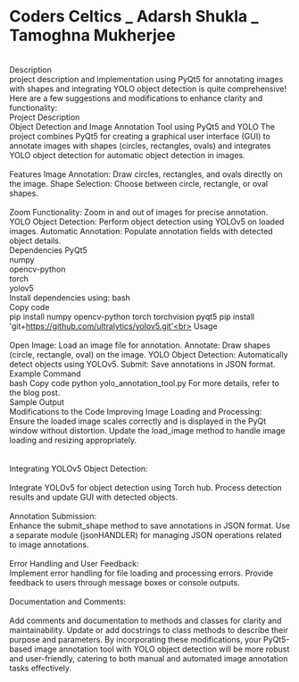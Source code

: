 # Coders Celtics _ Adarsh Shukla _ Tamoghna Mukherjee
<br> Description <br>
 project description and implementation using PyQt5 for annotating images with shapes and integrating YOLO object detection is quite comprehensive! Here are a few suggestions and modifications to enhance clarity and functionality:
<br>
Project Description
<br>
Object Detection and Image Annotation Tool using PyQt5 and YOLO
The project combines PyQt5 for creating a graphical user interface (GUI) to annotate images with shapes (circles, rectangles, ovals) and integrates YOLO object detection for automatic object detection in images.<br>
<br>
Features
Image Annotation: Draw circles, rectangles, and ovals directly on the image.
Shape Selection: Choose between circle, rectangle, or oval shapes.<br><br>
Zoom Functionality: Zoom in and out of images for precise annotation.
YOLO Object Detection: Perform object detection using YOLOv5 on loaded images.
Automatic Annotation: Populate annotation fields with detected object details.<br>
Dependencies
PyQt5<br>
numpy<br>
opencv-python<br>
torch<br>
yolov5 <br>
Install dependencies using:
bash<br>
Copy code<br>
pip install numpy opencv-python torch torchvision pyqt5
pip install 'git+https://github.com/ultralytics/yolov5.git'<br>
Usage<br><br>
Open Image: Load an image file for annotation.
Annotate: Draw shapes (circle, rectangle, oval) on the image.
YOLO Object Detection: Automatically detect objects using YOLOv5.
Submit: Save annotations in JSON format.<br>
Example Command<br>
bash
Copy code
python yolo_annotation_tool.py
For more details, refer to the blog post.
<br>
Sample Output
<br>
Modifications to the Code
Improving Image Loading and Processing:
<br>
Ensure the loaded image scales correctly and is displayed in the PyQt window without distortion.
Update the load_image method to handle image loading and resizing appropriately.<br><br>
<br>Integrating YOLOv5 Object Detection:<br>
<br>
Integrate YOLOv5 for object detection using Torch hub.
Process detection results and update GUI with detected objects.<br><br>
Annotation Submission:
<br>
Enhance the submit_shape method to save annotations in JSON format.
Use a separate module (jsonHANDLER) for managing JSON operations related to image annotations.<br>
<br>
Error Handling and User Feedback:
<br>
Implement error handling for file loading and processing errors.
Provide feedback to users through message boxes or console outputs.<br>
<br>
Documentation and Comments:<br>
<br>
Add comments and documentation to methods and classes for clarity and maintainability.
Update or add docstrings to class methods to describe their purpose and parameters.
By incorporating these modifications, your PyQt5-based image annotation tool with YOLO object detection will be more robust and user-friendly, catering to both manual and automated image annotation tasks effectively.
